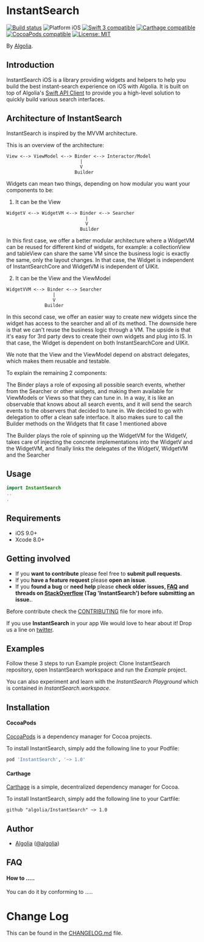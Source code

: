 # InstantSearch

<p align="left">
<a href="https://travis-ci.org/algolia/InstantSearch"><img src="https://travis-ci.org/algolia/InstantSearch.svg?branch=master" alt="Build status" /></a>
<img src="https://img.shields.io/badge/platform-iOS-blue.svg?style=flat" alt="Platform iOS" />
<a href="https://developer.apple.com/swift"><img src="https://img.shields.io/badge/swift3-compatible-4BC51D.svg?style=flat" alt="Swift 3 compatible" /></a>
<a href="https://github.com/Carthage/Carthage"><img src="https://img.shields.io/badge/Carthage-compatible-4BC51D.svg?style=flat" alt="Carthage compatible" /></a>
<a href="https://cocoapods.org/pods/XLActionController"><img src="https://img.shields.io/cocoapods/v/InstantSearch.svg" alt="CocoaPods compatible" /></a>
<a href="https://raw.githubusercontent.com/algolia/InstantSearch/master/LICENSE"><img src="http://img.shields.io/badge/license-MIT-blue.svg?style=flat" alt="License: MIT" /></a>
</p>

By [Algolia](http://algolia.com).




## Introduction

InstantSearch iOS is a library providing widgets and helpers to help you build the best instant-search experience on iOS with Algolia. It is built on top of Algolia's [Swift API Client](https://github.com/algolia/algoliasearch-client-swift) to provide you a high-level solution to quickly build various search interfaces.

<!-- <img src="Example/InstantSearch.gif" width="300"/> -->

## Architecture of InstantSearch

InstantSearch is inspired by the MVVM architecture. 

This is an overview of the architecture:

```
View <--> ViewModel <--> Binder <--> Interactor/Model
                           |
                           V
                         Builder
```

Widgets can mean two things, depending on how modular you want your components to be:


1. It can be the View

```
WidgetV <--> WidgetVM <--> Binder <--> Searcher
                             |
                             V
                           Builder
```

In this first case, we offer a better modular architecture where a WidgetVM can be reused
for different kind of widgets, for example: a collectionView and tableView can share
the same VM since the business logic is exactly the same, only the layout changes.
In that case, the Widget is independent of InstantSearchCore and WidgetVM is independent of UIKit.


2. It can be the View and the ViewModel

```
WidgetVVM <--> Binder <--> Searcher
                 |
                 V
              Builder
```

In this second case, we offer an easier way to create new widgets since the widget has access
to the searcher and all of its method. The downside here is that we can't reuse the business logic
through a VM. The upside is that it's easy for 3rd party devs to create their own widgets and plug into IS.
In that case, the Widget is dependent on both InstantSearchCore and UIKit.

We note that the View and the ViewModel depend on abstract delegates, which makes them reusable and testable.

To explain the remaining 2 components:

The Binder plays a role of exposing all possible search events, whether from the Searcher or other widgets,
and making them available for ViewModels or Views so that they can tune in.
In a way, it is like an observable that knows about all search events, and it will send the search events to 
the observers that decided to tune in. We decided to go with delegation to offer a clean safe interface.
It also makes sure to call the Builder methods on the Widgets that fit case 1 mentioned above

The Builder plays the role of spinning up the WidgetVM for the WidgetV, takes care of injecting the concrete implementations into the WidgetV and the WidgetVM, and finally links the delegates of the WidgetV, WidgetVM and the Searcher

## Usage

```swift
import InstantSearch
..
.
```

## Requirements

* iOS 9.0+
* Xcode 8.0+

## Getting involved

* If you **want to contribute** please feel free to **submit pull requests**.
* If you **have a feature request** please **open an issue**.
* If you **found a bug** or **need help** please **check older issues, [FAQ](#faq) and threads on [StackOverflow](http://stackoverflow.com/questions/tagged/InstantSearch) (Tag 'InstantSearch') before submitting an issue.**.

Before contribute check the [CONTRIBUTING](https://github.com/algolia/InstantSearch/blob/master/CONTRIBUTING.md) file for more info.

If you use **InstantSearch** in your app We would love to hear about it! Drop us a line on [twitter](https://twitter.com/algolia).

## Examples

Follow these 3 steps to run Example project: Clone InstantSearch repository, open InstantSearch workspace and run the *Example* project.

You can also experiment and learn with the *InstantSearch Playground* which is contained in *InstantSearch.workspace*.

## Installation

#### CocoaPods

[CocoaPods](https://cocoapods.org/) is a dependency manager for Cocoa projects.

To install InstantSearch, simply add the following line to your Podfile:

```ruby
pod 'InstantSearch', '~> 1.0'
```

#### Carthage

[Carthage](https://github.com/Carthage/Carthage) is a simple, decentralized dependency manager for Cocoa.

To install InstantSearch, simply add the following line to your Cartfile:

```ogdl
github "algolia/InstantSearch" ~> 1.0
```

## Author

* [Algolia](https://github.com/algolia) ([@algolia](https://twitter.com/algolia))

## FAQ

#### How to .....

You can do it by conforming to .....

# Change Log

This can be found in the [CHANGELOG.md](CHANGELOG.md) file.
